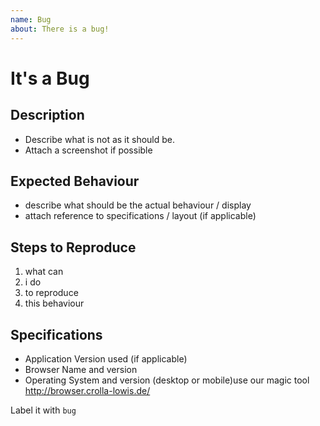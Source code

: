 ```yaml
---
name: Bug
about: There is a bug!
---
```


# It's a Bug

## Description

- Describe what is not as it should be.
- Attach a screenshot if possible

## Expected Behaviour

- describe what should be the actual behaviour / display
- attach reference to specifications / layout (if applicable)

## Steps to Reproduce

1. what can
2. i do
3. to reproduce
4. this behaviour

## Specifications
   - Application Version used (if applicable)
   - Browser Name and version
   - Operating System and version (desktop or mobile)use our magic tool http://browser.crolla-lowis.de/

Label it with `bug`